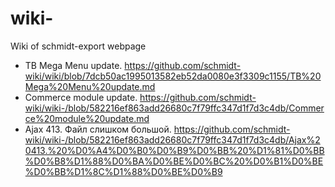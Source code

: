 # wiki-
Wiki of schmidt-export webpage 

* TB Mega Menu update. https://github.com/schmidt-wiki/wiki/blob/7dcb50ac1995013582eb52da0080e3f3309c1155/TB%20Mega%20Menu%20update.md
* Commerce module update. https://github.com/schmidt-wiki/wiki-/blob/582216ef863add26680c7f79ffc347d1f7d3c4db/Commerce%20module%20update.md
* Ajax 413. Файл слишком большой. https://github.com/schmidt-wiki/wiki-/blob/582216ef863add26680c7f79ffc347d1f7d3c4db/Ajax%20413.%20%D0%A4%D0%B0%D0%B9%D0%BB%20%D1%81%D0%BB%D0%B8%D1%88%D0%BA%D0%BE%D0%BC%20%D0%B1%D0%BE%D0%BB%D1%8C%D1%88%D0%BE%D0%B9

